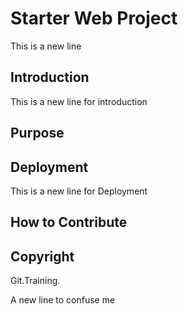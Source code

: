 # Starter Web Project

This is a new line

## Introduction

This is a new line for introduction

## Purpose

## Deployment

This is a new line for Deployment

## How to Contribute

## Copyright

Git.Training.

A new line to confuse me 